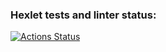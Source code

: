 ### Hexlet tests and linter status:
[![Actions Status](https://github.com/vadimhexlet/qa-engineer-project-84/actions/workflows/hexlet-check.yml/badge.svg)](https://github.com/vadimhexlet/qa-engineer-project-84/actions)